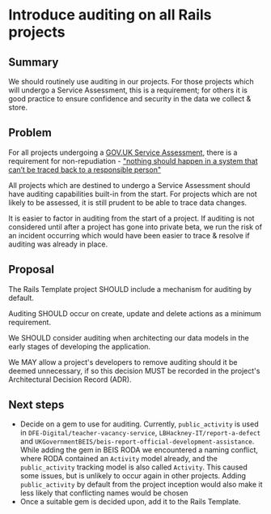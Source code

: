 # Introduce auditing on all Rails projects

## Summary

We should routinely use auditing in our projects. For those projects which will
undergo a Service Assessment, this is a requirement; for others it is good 
practice to ensure confidence and security in the data we collect & store.

## Problem

For all projects undergoing a [GOV.UK Service Assessment](https://www.gov.uk/service-manual/service-assessments), 
there is a requirement for non-repudiation - 
["nothing should happen in a system that can’t be traced back to a responsible person"](https://www.gov.uk/service-manual/technology/securing-your-information#how-to-assess-information-security)

All projects which are destined to undergo a Service Assessment should have
auditing capabilities built-in from the start. For projects which are not
likely to be assessed, it is still prudent to be able to trace data changes.

It is easier to factor in auditing from the start of a project. If auditing is
not considered until after a project has gone into private beta, we run the 
risk of an incident occurring which would have been easier to trace & resolve
if auditing was already in place.

## Proposal

The Rails Template project SHOULD include a mechanism for auditing by default.

Auditing SHOULD occur on create, update and delete actions as a minimum 
requirement.

We SHOULD consider auditing when architecting our data models in the early 
stages of developing the application.

We MAY allow a project's developers to remove auditing should it be deemed 
unnecessary, if so this decision MUST be recorded in the project's 
Architectural Decision Record (ADR).

## Next steps

- Decide on a gem to use for auditing. Currently, `public_activity` is used in
  `DFE-Digital/teacher-vacancy-service`, `LBHackney-IT/report-a-defect` and 
  `UKGovernmentBEIS/beis-report-official-development-assistance`. 
  While adding the gem in BEIS RODA we encountered a naming conflict, where 
  RODA contained an `Activity` model already, and the `public_activity`
  tracking model is also called `Activity`. This caused some issues, but is 
  unlikely to occur again in other projects. Adding `public_activity` by 
  default from the project inception would also make it less likely that 
  conflicting names would be chosen
- Once a suitable gem is decided upon, add it to the Rails Template.

